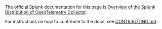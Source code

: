 The official Splunk documentation for this page is [Overview of the Splunk Distribution of OpenTelemetry Collector](https://docs.splunk.com/observability/en/gdi/opentelemetry/opentelemetry.html#otel-monitoring).

For instructions on how to contribute to the docs, see [CONTRIBUTING.md](../CONTRIBUTING#documentation.md).

